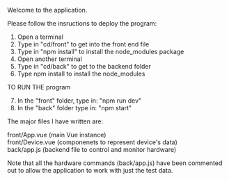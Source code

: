 Welcome to the application.

Please follow the insructions to deploy the program:

1. Open a terminal
2. Type in "cd/front" to get into the front end file
3. Type in "npm install" to install the node_modules package
4. Open another terminal
5. Type in "cd/back" to get to the backend folder
6. Type npm install to install the node_modules

TO RUN THE program

7. In the "front" folder, type in: "npm run dev"
8. In the "back" folder type in: "npm start"

The major files I have written are:<br />

front/App.vue (main Vue instance)<br />
front/Device.vue (componenets to represent device's data)<br />
back/app.js (backend file to control and monitor hardware)<br />

Note that all the hardware commands (back/app.js) have been commented out to allow the application to work with just the test data.
